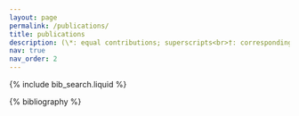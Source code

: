 ```yaml
---
layout: page
permalink: /publications/
title: publications
description: (\*: equal contributions; superscripts<br>†: corresponding authors.)
nav: true
nav_order: 2
---
```


<!-- _pages/publications.md -->

<!-- Bibsearch Feature -->

{% include bib_search.liquid %}

<div class="publications">

{% bibliography %}

</div>
